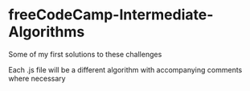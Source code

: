 # freeCodeCamp-Intermediate-Algorithms

Some of my first solutions to these challenges

Each .js file will be a different algorithm with accompanying comments where necessary

